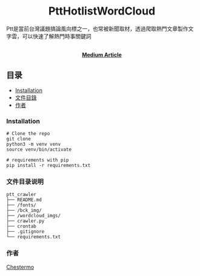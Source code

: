 

<h1 align="center">PttHotlistWordCloud</h1>

Ptt是當前台灣議題搞論風向標之一，也常被新聞取材，透過爬取熱門文章製作文字雲，可以快速了解熱門時事關鍵詞

<p align="center">
  <p align="center">
    <br />
      <a href="https://medium.com/@b02310043/100%E8%A1%8Cpython-code%E8%BF%BD%E8%B9%A4ptt%E7%8F%BE%E5%9C%A8%E7%B4%85%E4%BB%80%E9%BA%BC-df96ee0e7fd7">
        <strong>Medium Article</strong>
      </a>
    <br />
  </p>
</p>


## 目录

- [Installation](#安裝步驟)
- [文件目錄](#文件目錄)
- [作者](#作者)

### Installation

```shell
# Clone the repo
git clone 
python3 -m venv venv
source venv/bin/activate

# requirements with pip
pip install -r requirements.txt
```

### 文件目录说明

```
ptt_crawler
├── README.md
├── /fonts/
├── /bck_img/
├── /wordcloud_imgs/
├── crawler.py
├── crontab
├── .gitignore
└── requirements.txt

```

### 作者

[Chestermo](https://github.com/Chestermozhao)
